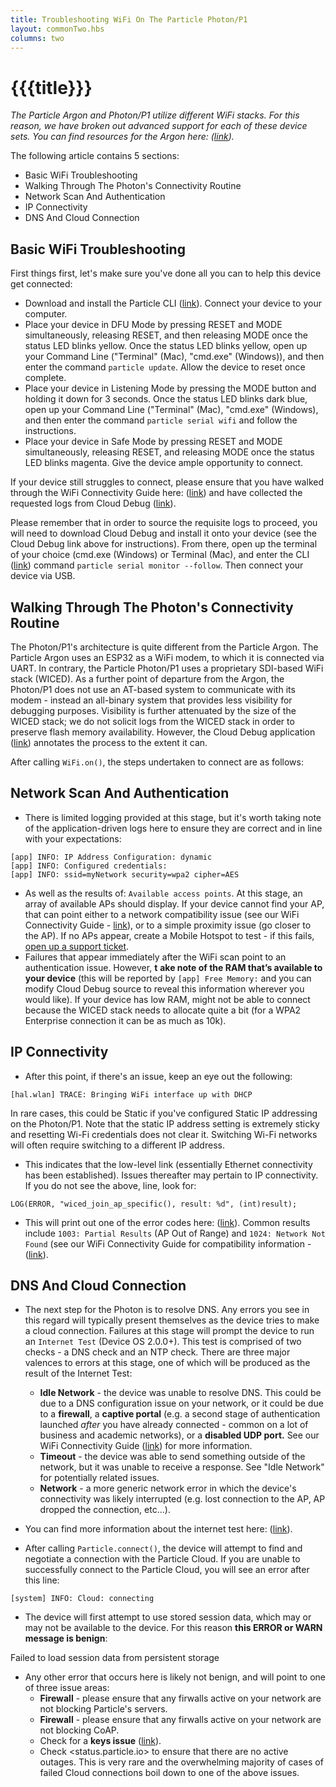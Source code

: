 ```yaml
---
title: Troubleshooting WiFi On The Particle Photon/P1
layout: commonTwo.hbs
columns: two
---
```


# {{{title}}}
_The Particle Argon and Photon/P1 utilize different WiFi stacks. For this reason, we have broken out advanced support for each of these device sets. You can find resources for the Argon here: ([link](/troubleshooting/guides/connectivity-troubleshooting/troubleshooting-wifi-on-the-particle-argon/))._ 

The following article contains 5 sections:

* Basic WiFi Troubleshooting
* Walking Through The Photon's Connectivity Routine
* Network Scan And Authentication
* IP Connectivity
* DNS And Cloud Connection

## Basic WiFi Troubleshooting

First things first, let's make sure you've done all you can to help this device get connected:

* Download and install the Particle CLI ([link](/tutorials/developer-tools/cli/)). Connect your device to your computer.
* Place your device in DFU Mode by pressing RESET and MODE simultaneously, releasing RESET, and then releasing MODE once the status LED blinks yellow. Once the status LED blinks yellow, open up your Command Line ("Terminal" (Mac), "cmd.exe" (Windows)), and then enter the command `particle update`. Allow the device to reset once complete.
* Place your device in Listening Mode by pressing the MODE button and holding it down for 3 seconds. Once the status LED blinks dark blue, open up your Command Line ("Terminal" (Mac), "cmd.exe" (Windows), and then enter the command `particle serial wifi` and follow the instructions.
* Place your device in Safe Mode by pressing RESET and MODE simultaneously, releasing RESET, and releasing MODE once the status LED blinks magenta. Give the device ample opportunity to connect.

If your device still struggles to connect, please ensure that you have walked through the WiFi Connectivity Guide here: ([link](/troubleshooting/guides/connectivity-troubleshooting/wifi-connectivity-troubleshooting-guide/)) and have collected the requested logs from Cloud Debug ([link](https://github.com/particle-iot/cloud-debug/releases)).   
  
Please remember that in order to source the requisite logs to proceed, you will need to download Cloud Debug and install it onto your device (see the Cloud Debug link above for instructions). From there, open up the terminal of your choice (cmd.exe (Windows) or Terminal (Mac), and enter the CLI ([link](/tutorials/developer-tools/cli/)) command `particle serial monitor --follow`. Then connect your device via USB.

## Walking Through The Photon's Connectivity Routine

The Photon/P1's architecture is quite different from the Particle Argon. The Particle Argon uses an ESP32 as a WiFi modem, to which it is connected via UART. In contrary, the Particle Photon/P1 uses a proprietary SDI-based WiFi stack (WICED). As a further point of departure from the Argon, the Photon/P1 does not use an AT-based system to communicate with its modem - instead an all-binary system that provides less visibility for debugging purposes. Visibility is further attenuated by the size of the WICED stack; we do not solicit logs from the WICED stack in order to preserve flash memory availability. However, the Cloud Debug application ([link](https://github.com/particle-iot/cloud-debug/releases)) annotates the process to the extent it can.

After calling `WiFi.on()`, the steps undertaken to connect are as follows:

## Network Scan And Authentication

* There is limited logging provided at this stage, but it's worth taking note of the application-driven logs here to ensure they are correct and in line with your expectations:

```
[app] INFO: IP Address Configuration: dynamic  
[app] INFO: Configured credentials:  
[app] INFO: ssid=myNetwork security=wpa2 cipher=AES
```

* As well as the results of: `Available access points`. At this stage, an array of available APs should display. If your device cannot find your AP, that can point either to a network compatibility issue (see our WiFi Connectivity Guide - [link](/troubleshooting/guides/connectivity-troubleshooting/wifi-connectivity-troubleshooting-guide/)), or to a simple proximity issue (go closer to the AP). If no APs appear, create a Mobile Hotspot to test - if this fails, [open up a support ticket](support.particle.io).
* Failures that appear immediately after the WiFi scan point to an authentication issue. However, **t** **ake note of the RAM that’s available to your device** (this will be reported by `[app] Free Memory:` and you can modify Cloud Debug source to reveal this information wherever you would like). If your device has low RAM, might not be able to connect because the WICED stack needs to allocate quite a bit (for a WPA2 Enterprise connection it can be as much as 10k).

## IP Connectivity

* After this point, if there's an issue, keep an eye out the following:

```
[hal.wlan] TRACE: Bringing WiFi interface up with DHCP   
```

In rare cases, this could be Static if you've configured Static IP addressing on the Photon/P1. Note that the static IP address setting is extremely sticky and resetting Wi-Fi credentials does not clear it. Switching Wi-Fi networks will often require switching to a different IP address.

* This indicates that the low-level link (essentially Ethernet connectivity has been established). Issues thereafter may pertain to IP connectivity. If you do not see the above, line, look for:

```
LOG(ERROR, "wiced_join_ap_specific(), result: %d", (int)result);
```

* This will print out one of the error codes here: ([link](https://github.com/particle-iot/device-os/blob/develop/hal/src/photon/wiced/WWD/include/wwd%5Fconstants.h#L463)). Common results include `1003: Partial Results` (AP Out of Range) and `1024: Network Not Found` (see our WiFi Connectivity Guide for compatibility information - ([link](/troubleshooting/guides/connectivity-troubleshooting/wifi-connectivity-troubleshooting-guide/)).

## DNS And Cloud Connection

* The next step for the Photon is to resolve DNS. Any errors you see in this regard will typically present themselves as the device tries to make a cloud connection. Failures at this stage will prompt the device to run an `Internet Test` (Device OS 2.0.0+). This test is comprised of two checks - a DNS check and an NTP check. There are three major valences to errors at this stage, one of which will be produced as the result of the Internet Test:  
    
   * **Idle Network** \- the device was unable to resolve DNS. This could be due to a DNS configuration issue on your network, or it could be due to a **firewall**, a **captive portal** (e.g. a second stage of authentication launched _after_ you have already connected - common on a lot of business and academic networks), or a **disabled UDP port.** See our WiFi Connectivity Guide ([link](/troubleshooting/guides/connectivity-troubleshooting/wifi-connectivity-troubleshooting-guide/)) for more information.  
   * **Timeout** \- the device was able to send something outside of the network, but it was unable to receive a response. See "Idle Network" for potentially related issues.  
   * **Network** \- a more generic network error in which the device's connectivity was likely interrupted (e.g. lost connection to the AP, AP dropped the connection, etc...).
* You can find more information about the internet test here: ([link](https://github.com/particle-iot/device-os/blob/develop/system/src/system%5Ftask.cpp#L261)).
* After calling `Particle.connect()`, the device will attempt to find and negotiate a connection with the Particle Cloud. If you are unable to successfully connect to the Particle Cloud, you will see an error after this line:

```
[system] INFO: Cloud: connecting
```

* The device will first attempt to use stored session data, which may or may not be available to the device. For this reason **this ERROR or WARN message is benign**:

Failed to load session data from persistent storage  

* Any other error that occurs here is likely not benign, and will point to one of three issue areas:  
   * **Firewall** \- please ensure that any firwalls active on your network are not blocking Particle's servers.  
   * **Firewall** \- please ensure that any firwalls active on your network are not blocking CoAP.  
   * Check for a **keys issue** ([link](/troubleshooting/guides/device-management/repairing-product-device-keys/)).  
   * Check <status.particle.io> to ensure that there are no active outages. This is very rare and the overwhelming majority of cases of failed Cloud connections boil down to one of the above issues.

